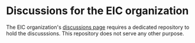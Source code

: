 # Discussions for the EIC organization

The EIC organization's [discussions page](https://github.com/orgs/eic/discussions) requires a dedicated repository to hold the discusssions. This repository does not serve any other purpose.
